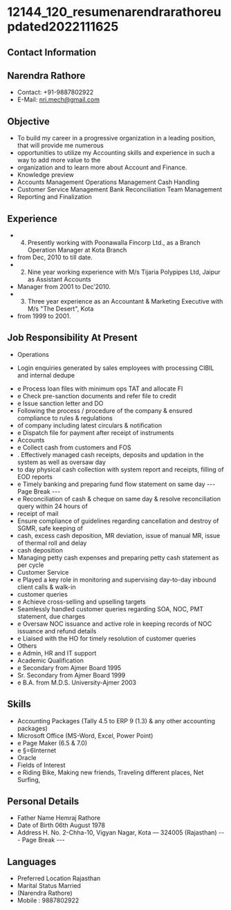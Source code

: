 # 12144_120_resumenarendrarathoreupdated2022111625

## Contact Information



## Narendra Rathore

* Contact: +91-9887802922
* E-Mail: nri.mech@gmail.com


## Objective

* To build my career in a progressive organization in a leading position, that will provide me numerous
* opportunities to utilize my Accounting skills and experience in such a way to add more value to the
* organization and to learn more about Account and Finance.
* Knowledge preview
* Accounts Management Operations Management Cash Handling
* Customer Service Management Bank Reconciliation Team Management
* Reporting and Finalization


## Experience

* 4. Presently working with Poonawalla Fincorp Ltd., as a Branch Operation Manager at Kota Branch
* from Dec, 2010 to till date.
* 2. Nine year working experience with M/s Tijaria Polypipes Ltd, Jaipur as Assistant Accounts
* Manager from 2001 to Dec’2010.
* 3. Three year experience as an Accountant & Marketing Executive with M/s "The Desert", Kota
* from 1999 to 2001.


## Job Responsibility At Present

* Operations
- Login enquiries generated by sales employees with processing CIBIL and internal dedupe
* e Process loan files with minimum ops TAT and allocate FI
* e Check pre-sanction documents and refer file to credit
* e Issue sanction letter and DO
* Following the process / procedure of the company & ensured compliance to rules & regulations
* of company including latest circulars & notification
* e Dispatch file for payment after receipt of instruments
* Accounts
* e Collect cash from customers and FOS
* . Effectively managed cash receipts, deposits and updation in the system as well as oversaw day
* to day physical cash collection with system report and receipts, filling of EOD reports
* e Timely banking and preparing fund flow statement on same day
--- Page Break ---
* e Reconciliation of cash & cheque on same day & resolve reconciliation query within 24 hours of
* receipt of mail
* Ensure compliance of guidelines regarding cancellation and destroy of SGMR, safe keeping of
* cash, excess cash deposition, MR deviation, issue of manual MR, issue of thermal roll and delay
* cash deposition
* Managing petty cash expenses and preparing petty cash statement as per cycle
* Customer Service
* e Played a key role in monitoring and supervising day-to-day inbound client calls & walk-in
* customer queries
* e Achieve cross-selling and upselling targets
* Seamlessly handled customer queries regarding SOA, NOC, PMT statement, due charges
* e Oversaw NOC issuance and active role in keeping records of NOC issuance and refund details
* e Liaised with the HO for timely resolution of customer queries
* Others
* e Admin, HR and IT support
* Academic Qualification
* e Secondary from Ajmer Board 1995
* Sr. Secondary from Ajmer Board 1999
* e B.A. from M.D.S. University-Ajmer 2003


## Skills

* Accounting Packages (Tally 4.5 to ERP 9 (1.3) & any other accounting packages)
* Microsoft Office (MS-Word, Excel, Power Point)
* e Page Maker (6.5 & 7.0)
* e §=6Internet
* Oracle
* Fields of Interest
* e Riding Bike, Making new friends, Traveling different places, Net Surfing,


## Personal Details

* Father Name Hemraj Rathore
* Date of Birth 06th August 1978
* Address H. No. 2-Chha-10, Vigyan Nagar, Kota — 324005 (Rajasthan)
--- Page Break ---


## Languages

* Preferred Location Rajasthan
* Marital Status Married
* (Narendra Rathore)
* Mobile : 9887802922

